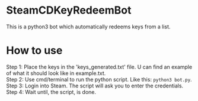 # SteamCDKeyRedeemBot

This is a python3 bot which automatically redeems keys from a list.

# How to use
Step 1: Place the keys in the 'keys_generated.txt' file. U can find an example of what it should look like in example.txt.<br>
Step 2: Use cmd/terminal to run the python script. Like this:  ```python3 bot.py```.<br>
Step 3: Login into Steam. The script will ask you to enter the credentials.<br>
Step 4: Wait until, the script, is done.
